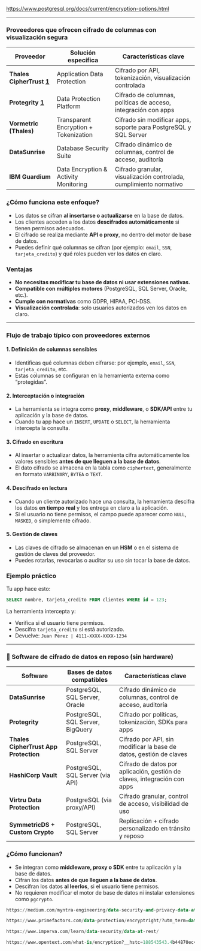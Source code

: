 

https://www.postgresql.org/docs/current/encryption-options.html

---

### Proveedores que ofrecen cifrado de columnas con visualización segura

| Proveedor         | Solución específica                          | Características clave                                 |
|------------------|-----------------------------------------------|--------------------------------------------------------|
| **Thales CipherTrust [1](https://cpl.thalesgroup.com/es/encryption)** | Application Data Protection               | Cifrado por API, tokenización, visualización controlada |
| **Protegrity [1](https://www.protegrity.com/)**    | Data Protection Platform                     | Cifrado de columnas, políticas de acceso, integración con apps |
| **Vormetric (Thales)** | Transparent Encryption + Tokenization    | Cifrado sin modificar apps, soporte para PostgreSQL y SQL Server |
| **DataSunrise**   | Database Security Suite                      | Cifrado dinámico de columnas, control de acceso, auditoría |
| **IBM Guardium**  | Data Encryption & Activity Monitoring        | Cifrado granular, visualización controlada, cumplimiento normativo |




###   ¿Cómo funciona este enfoque?

- Los datos se cifran **al insertarse o actualizarse** en la base de datos.
- Los clientes acceden a los datos **descifrados automáticamente** si tienen permisos adecuados.
- El cifrado se realiza mediante **API o proxy**, no dentro del motor de base de datos.
- Puedes definir qué columnas se cifran (por ejemplo: `email`, `SSN`, `tarjeta_credito`) y qué roles pueden ver los datos en claro.
 

###   Ventajas

- **No necesitas modificar tu base de datos ni usar extensiones nativas.**
- **Compatible con múltiples motores** (PostgreSQL, SQL Server, Oracle, etc.).
- **Cumple con normativas** como GDPR, HIPAA, PCI-DSS.
- **Visualización controlada**: solo usuarios autorizados ven los datos en claro.
 
 
----

 
###  Flujo de trabajo típico con proveedores externos

#### 1. **Definición de columnas sensibles**
- Identificas qué columnas deben cifrarse: por ejemplo, `email`, `SSN`, `tarjeta_credito`, etc.
- Estas columnas se configuran en la herramienta externa como “protegidas”.

#### 2. **Interceptación o integración**
- La herramienta se integra como **proxy**, **middleware**, o **SDK/API** entre tu aplicación y la base de datos.
- Cuando tu app hace un `INSERT`, `UPDATE` o `SELECT`, la herramienta intercepta la consulta.

#### 3. **Cifrado en escritura**
- Al insertar o actualizar datos, la herramienta cifra automáticamente los valores sensibles **antes de que lleguen a la base de datos**.
- El dato cifrado se almacena en la tabla como `ciphertext`, generalmente en formato `VARBINARY`, `BYTEA` o `TEXT`.

#### 4. **Descifrado en lectura**
- Cuando un cliente autorizado hace una consulta, la herramienta descifra los datos **en tiempo real** y los entrega en claro a la aplicación.
- Si el usuario no tiene permisos, el campo puede aparecer como `NULL`, `MASKED`, o simplemente cifrado.

#### 5. **Gestión de claves**
- Las claves de cifrado se almacenan en un **HSM** o en el sistema de gestión de claves del proveedor.
- Puedes rotarlas, revocarlas o auditar su uso sin tocar la base de datos.


### Ejemplo práctico

Tu app hace esto:

```sql
SELECT nombre, tarjeta_credito FROM clientes WHERE id = 123;
```

La herramienta intercepta y:
- Verifica si el usuario tiene permisos.
- Descifra `tarjeta_credito` si está autorizado.
- Devuelve: `Juan Pérez | 4111-XXXX-XXXX-1234`

---
 

### 🔐 Software de cifrado de datos en reposo (sin hardware)

| Software            | Bases de datos compatibles       | Características clave                                 |
|---------------------|----------------------------------|--------------------------------------------------------|
| **DataSunrise**     | PostgreSQL, SQL Server, Oracle   | Cifrado dinámico de columnas, control de acceso, auditoría |
| **Protegrity**      | PostgreSQL, SQL Server, BigQuery | Cifrado por políticas, tokenización, SDKs para apps     |
| **Thales CipherTrust App Protection** | PostgreSQL, SQL Server | Cifrado por API, sin modificar la base de datos, gestión de claves |
| **HashiCorp Vault** | PostgreSQL, SQL Server (via API) | Cifrado de datos por aplicación, gestión de claves, integración con apps |
| **Virtru Data Protection** | PostgreSQL (via proxy/API) | Cifrado granular, control de acceso, visibilidad de uso |
| **SymmetricDS + Custom Crypto** | PostgreSQL, SQL Server | Replicación + cifrado personalizado en tránsito y reposo |

 
###   ¿Cómo funcionan?

- Se integran como **middleware, proxy o SDK** entre tu aplicación y la base de datos.
- Cifran los datos **antes de que lleguen a la base de datos**.
- Descifran los datos **al leerlos**, si el usuario tiene permisos.
- No requieren modificar el motor de base de datos ni instalar extensiones como `pgcrypto`.

 


```sql
https://medium.com/myntra-engineering/data-security-and-privacy-data-at-rest-encryption-approaches-eb4977b5d723

https://www.primefactors.com/data-protection/encryptright/?utm_term=data%20at%20rest%20encryption&utm_campaign=Encryption&utm_source=adwords&utm_medium=ppc&hsa_acc=2387905330&hsa_cam=10151999730&hsa_grp=102556252035&hsa_ad=438979470922&hsa_src=g&hsa_tgt=kwd-326727796234&hsa_kw=data%20at%20rest%20encryption&hsa_mt=e&hsa_net=adwords&hsa_ver=3&gad_source=1&gad_campaignid=10151999730&gbraid=0AAAAAD_ndveZpBFEgTT51Rie3qESsjhkZ&gclid=CjwKCAjw7fzDBhA7EiwAOqJkh2ebxKMUi6BPWfrhK1aO8mxtw4rFW_hLhMIqiQAlnQw-my3trEoUpRoCg9kQAvD_BwE

https://www.imperva.com/learn/data-security/data-at-rest/

https://www.opentext.com/what-is/encryption?__hstc=188543543.4b44870ec4a577029c49e44b73bd3bee.1692576000803.1692576000804.1692576000805.1&__hssc=188543543.1.1692576000806&__hsfp=954974628
```

